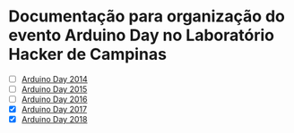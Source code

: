 # Documentação para organização do evento Arduino Day no Laboratório Hacker de Campinas

- [ ] [Arduino Day 2014](https://github.com/EstevesDouglas/Arduino-Day/tree/master/Arduino-Day-2014)
- [ ] [Arduino Day 2015](https://github.com/EstevesDouglas/Arduino-Day/tree/master/Arduino-Day-2015)
- [ ] [Arduino Day 2016](https://github.com/EstevesDouglas/Arduino-Day/tree/master/Arduino-Day-2016)
- [x] [Arduino Day 2017](https://github.com/EstevesDouglas/Arduino-Day/tree/master/Arduino-Day-2017)
- [x] [Arduino Day 2018](https://github.com/EstevesDouglas/Arduino-Day/tree/master/Arduino-Day-2018)
